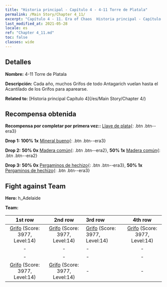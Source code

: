 ```yaml
---
title: "Historia principal - Capítulo 4 - 4-11 Torre de Platala"
permalink: /Main Story/Chapter 4_11/
excerpt: "Capítulo 4 - 11. Era of Chaos  Historia principal - Capítulo 4_11. 4-11 Torre de Platala"
last_modified_at: 2021-05-28
locale: es
ref: "Chapter 4_11.md"
toc: false
classes: wide
---
```


## Detalles

 **Nombre:** 4-11 Torre de Platala

 **Descripción:** Cada año, muchos Grifos de todo Antagarich vuelan hasta el Acantilado de los Grifos para aparearse.

 **Related to:** [Historia principal Capítulo 4](/es/Main Story/Chapter 4/)

## Recompensa obtenida

 **Recompensa por completar por primera vez::** [Llave de plata](/ItemsES/con_693/){: .btn .btn--era3}

 **Drop 1:** **100% 1x** [Mineral bueno](/ItemsES/mat_12/){: .btn .btn--era3}

 **Drop 2:** **50% 0x** [Madera común](/ItemsES/mat_7/){: .btn .btn--era2}, **50% 1x** [Madera común](/ItemsES/mat_7/){: .btn .btn--era2}

 **Drop 3:** **50% 0x** [Pergaminos de hechizo](/ItemsES/con_694/){: .btn .btn--era3}, **50% 1x** [Pergaminos de hechizo](/ItemsES/con_694/){: .btn .btn--era3}


## Fight against Team
 **Hero:** h_Adelaide

 **Team:**


  | 1st row | 2nd row | 3rd row | 4th row |
  |:----:|:----:|:----|:----:|
  | [Grifo](/es/units/Griffin/) (Score: 3977, Level:14)  | [Grifo](/es/units/Griffin/) (Score: 3977, Level:14)  | [Grifo](/es/units/Griffin/) (Score: 3977, Level:14)  | [Grifo](/es/units/Griffin/) (Score: 3977, Level:14)  |
  | - | - | - | - |
  | - | - | - | - |
  | [Grifo](/es/units/Griffin/) (Score: 3977, Level:14)  | [Grifo](/es/units/Griffin/) (Score: 3977, Level:14)  | - | - |


